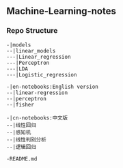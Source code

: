 ## Machine-Learning-notes

### Repo Structure
```
-|models
--|linear_models
---|Linear_regression
---|Perceptron
---|LDA
---|Logistic_regression

-|en-notebooks:English version
--|linear-regression
--|perceptron
--|fisher

-|cn-notebooks:中文版
--|线性回归
--|感知机
--|线性判别分析
--|逻辑回归

-README.md
```
